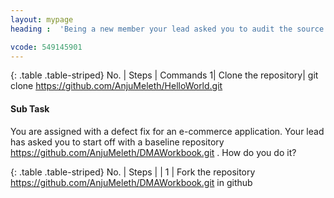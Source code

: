```yaml
---
layout: mypage
heading :  'Being a new member your lead asked you to audit the source code at https://github.com/AnjuMeleth/HelloWorld.git  How do you do it?'

vcode: 549145901
---
```

{: .table .table-striped}
 No. | Steps | Commands 
 1| Clone the repository| git clone https://github.com/AnjuMeleth/HelloWorld.git

#### Sub Task
You are assigned with a defect fix for an e-commerce application. Your lead has asked you to start off with a baseline repository https://github.com/AnjuMeleth/DMAWorkbook.git . How do you do it?

{: .table .table-striped}
 No. | Steps | 
| 1 | Fork the repository https://github.com/AnjuMeleth/DMAWorkbook.git in github 

 

